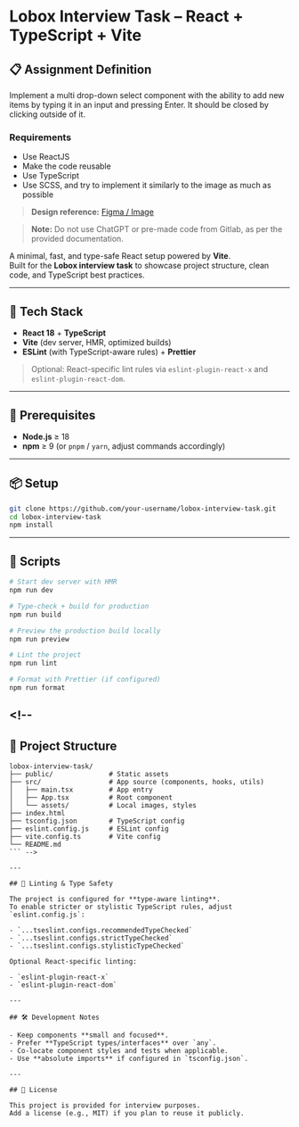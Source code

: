 # Lobox Interview Task – React + TypeScript + Vite

## 📋 Assignment Definition

Implement a multi drop-down select component with the ability to add new items by typing it in an input and pressing Enter. It should be closed by clicking outside of it.

### Requirements

- Use ReactJS
- Make the code reusable
- Use TypeScript
- Use SCSS, and try to implement it similarly to the image as much as possible

> **Design reference:** [Figma / Image](https://drive.google.com/file/d/1zmB8q-v94pc4D-qCCUr4XnIR6COJ43Vz/view?usp=drive_link)

> **Note:** Do not use ChatGPT or pre-made code from Gitlab, as per the provided documentation.

A minimal, fast, and type-safe React setup powered by **Vite**.  
Built for the **Lobox interview task** to showcase project structure, clean code, and TypeScript best practices.

---

## 🚀 Tech Stack

- **React 18** + **TypeScript**
- **Vite** (dev server, HMR, optimized builds)
- **ESLint** (with TypeScript-aware rules) + **Prettier**

> Optional: React-specific lint rules via `eslint-plugin-react-x` and `eslint-plugin-react-dom`.

---

## 🧰 Prerequisites

- **Node.js** ≥ 18
- **npm** ≥ 9 (or `pnpm` / `yarn`, adjust commands accordingly)

---

## 📦 Setup

```bash
git clone https://github.com/your-username/lobox-interview-task.git
cd lobox-interview-task
npm install
```

---

## 🏃 Scripts

```bash
# Start dev server with HMR
npm run dev

# Type-check + build for production
npm run build

# Preview the production build locally
npm run preview

# Lint the project
npm run lint

# Format with Prettier (if configured)
npm run format
```

## <!--

## 📂 Project Structure

````
lobox-interview-task/
├── public/              # Static assets
├── src/                 # App source (components, hooks, utils)
│   ├── main.tsx         # App entry
│   ├── App.tsx          # Root component
│   └── assets/          # Local images, styles
├── index.html
├── tsconfig.json        # TypeScript config
├── eslint.config.js     # ESLint config
├── vite.config.ts       # Vite config
└── README.md
``` -->

---

## 🧹 Linting & Type Safety

The project is configured for **type-aware linting**.
To enable stricter or stylistic TypeScript rules, adjust `eslint.config.js`:

- `...tseslint.configs.recommendedTypeChecked`
- `...tseslint.configs.strictTypeChecked`
- `...tseslint.configs.stylisticTypeChecked`

Optional React-specific linting:

- `eslint-plugin-react-x`
- `eslint-plugin-react-dom`

---

## 🛠️ Development Notes

- Keep components **small and focused**.
- Prefer **TypeScript types/interfaces** over `any`.
- Co-locate component styles and tests when applicable.
- Use **absolute imports** if configured in `tsconfig.json`.

---

## 📜 License

This project is provided for interview purposes.
Add a license (e.g., MIT) if you plan to reuse it publicly.
````
